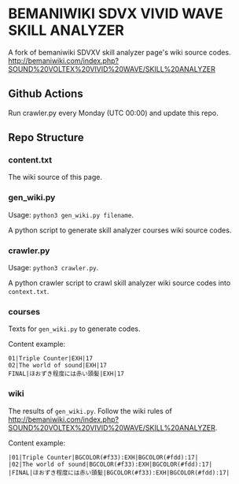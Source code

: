 # BEMANIWIKI SDVX VIVID WAVE SKILL ANALYZER

A fork of bemaniwiki SDVXV skill analyzer page's wiki source codes. http://bemaniwiki.com/index.php?SOUND%20VOLTEX%20VIVID%20WAVE/SKILL%20ANALYZER

## Github Actions

Run crawler.py every Monday (UTC 00:00) and update this repo.

## Repo Structure

### content.txt

The wiki source of this page.

### gen_wiki.py

Usage: `python3 gen_wiki.py filename`.

A python script to generate skill analyzer courses wiki source codes.

### crawler.py

Usage: `python3 crawler.py`.

A python crawler script to crawl skill analyzer wiki source codes into `context.txt`.

### courses

Texts for `gen_wiki.py` to generate codes.

Content example:

```
01|Triple Counter|EXH|17
02|The world of sound|EXH|17
FINAL|ほおずき程度には赤い頭髪|EXH|17
```

### wiki

The results of `gen_wiki.py`. Follow the wiki rules of http://bemaniwiki.com/index.php?SOUND%20VOLTEX%20VIVID%20WAVE/SKILL%20ANALYZER.

Content example:

```
|01|Triple Counter|BGCOLOR(#f33):EXH|BGCOLOR(#fdd):17|
|02|The world of sound|BGCOLOR(#f33):EXH|BGCOLOR(#fdd):17|
|FINAL|ほおずき程度には赤い頭髪|BGCOLOR(#f33):EXH|BGCOLOR(#fdd):17|
```

